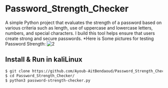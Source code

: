 # Password_Strength_Checker
A simple Python project that evaluates the strength of a password based on various criteria such as length, 
use of uppercase and lowercase letters, numbers, and special characters.
I build this tool helps ensure that users create strong and secure passwords.
*Here is Some pictures for testing Password Strength:
![2](https://github.com/Ayoub-AitBendaoud/Password_Strength_Checker/assets/161057716/e9aadeb2-6521-440b-a50c-88175db0f98f)
## Install  & Run in kaliLinux
```sh
$ git clone https://github.com/Ayoub-AitBendaoud/Password_Strength_Checker/
$ cd Password_Strength_Checker/
$ python3 password-strength-checker.py 
